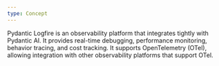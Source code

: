 ```yaml
---
type: Concept
---
```


Pydantic Logfire is an observability platform that integrates tightly with Pydantic AI. It provides real-time debugging, performance monitoring, behavior tracing, and cost tracking. It supports OpenTelemetry (OTel), allowing integration with other observability platforms that support OTel.
